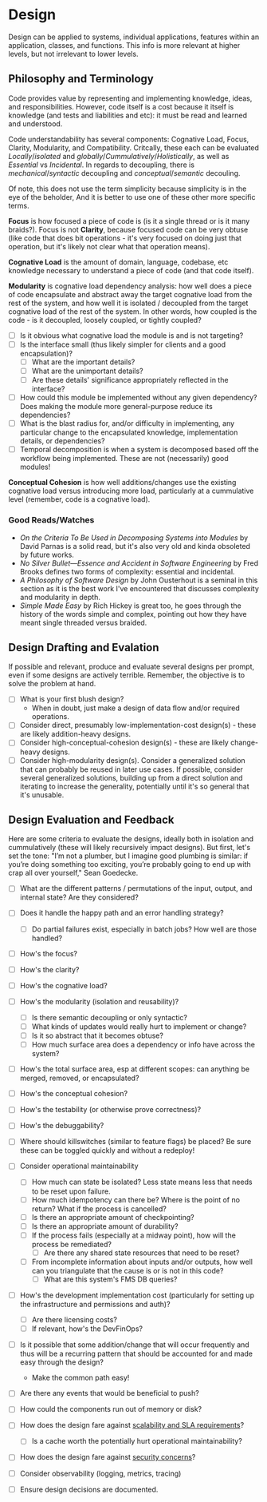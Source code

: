 # Design

Design can be applied to systems, individual applications, features within an application, classes,
and functions. This info is more relevant at higher levels, but not irrelevant to lower levels.

## Philosophy and Terminology

Code provides value by representing and implementing knowledge, ideas, and responsibilities.
However, code itself is a cost because it itself is knowledge (and tests and liabilities and etc):
it must be read and learned and understood.

Code understandability has several components: Cognative Load, Focus, Clarity, Modularity, and
Compatibility. Critcally, these each can be evaluated *Locally*/*isolated* and
*globally*/*Cummulatively*/*Holistically*, as well as *Essential* vs *Incidental*. In regards to
decoupling, there is *mechanical*/*syntactic* decoupling and *conceptual*/*semantic* decouling.

Of note, this does not use the term simplicity because simplicity is in the eye of the beholder,
And it is better to use one of these other more specific terms.

**Focus** is how focused a piece of code is (is it a single thread or is it many braids?).
Focus is not **Clarity**, because focused code can be very obtuse (like code that does bit
operations - it's very focused on doing just that operation, but it's likely not clear what that
operation means).

**Cognative Load** is the amount of domain, language, codebase, etc knowledge necessary to
understand a piece of code (and that code itself).

**Modularity** is cognative load dependency analysis: how well does a piece of code encapsulate and
abstract away the target cognative load from the rest of the system, and how well it is isolated /
decoupled from the target cognative load of the rest of the system. In other words, how coupled is
the code - is it decoupled, loosely coupled, or tightly coupled?

- [ ] Is it obvious what cognative load the module is and is not targeting?
- [ ] Is the interface small (thus likely simpler for clients and a good encapsulation)?
    - [ ] What are the important details?
    - [ ] What are the unimportant details?
    - [ ] Are these details' significance appropriately reflected in the interface?
- [ ] How could this module be implemented without any given dependency? Does making the module more
general-purpose reduce its dependencies?
- [ ] What is the blast radius for, and/or difficulty in implementing, any particular change to the
encapsulated knowledge, implementation details, or dependencies?
- [ ] Temporal decomposition is when a system is decomposed based off the workflow being
implemented. These are not (necessarily) good modules!

**Conceptual Cohesion** is how well additions/changes use the existing cognative load versus
introducing more load, particularly at a cummulative level (remember, code is a cognative load).

### Good Reads/Watches

- *On the Criteria To Be Used in Decomposing Systems into Modules* by David Parnas is a solid read,
but it's also very old and kinda obsoleted by future works.
- *No Silver Bullet—Essence and Accident in Software Engineering* by Fred Brooks defines two forms of
complexity: essential and incidental.
- *A Philosophy of Software Design* by John Ousterhout is a seminal in this section as it is the best
work I've encountered that discusses complexity and modularity in depth.
- *Simple Made Easy* by Rich Hickey is great too, he goes through the history of the words simple
and complex, pointing out how they have meant single threaded versus braided.

## Design Drafting and Evalation

If possible and relevant, produce and evaluate several designs per prompt, even if some designs are
actively terrible. Remember, the objective is to solve the problem at hand.

- [ ] What is your first blush design?
    - When in doubt, just make a design of data flow and/or required operations.
- [ ] Consider direct, presumably low-implementation-cost design(s) - these are likely
addition-heavy designs.
- [ ] Consider high-conceptual-cohesion design(s) - these are likely change-heavy designs.
- [ ] Consider high-modularity design(s). Consider a generalized solution that can probably be
reused in later use cases. If possible, consider several generalized solutions, building up from a
direct solution and iterating to increase the generality, potentially until it's so general that
it's unusable.

## Design Evaluation and Feedback

Here are some criteria to evaluate the designs, ideally both in isolation and cummulatively (these
will likely recursively impact designs). But first, let's set the tone: "I’m not a plumber, but I
imagine good plumbing is similar: if you’re doing something too exciting, you’re probably going to
end up with crap all over yourself," Sean Goedecke.

- [ ] What are the different patterns / permutations of the input, output, and internal state? Are
they considered?
- [ ] Does it handle the happy path and an error handling strategy?
    - [ ] Do partial failures exist, especially in batch jobs? How well are those handled?
- [ ] How's the focus?
- [ ] How's the clarity?
- [ ] How's the cognative load?
- [ ] How's the modularity (isolation and reusability)?
    - [ ] Is there semantic decoupling or only syntactic?
    - [ ] What kinds of updates would really hurt to implement or change?
    - [ ] Is it so abstract that it becomes obtuse?
    - [ ] How much surface area does a dependency or info have across the system?
- [ ] How's the total surface area, esp at different scopes: can anything be merged, removed, or
encapsulated?
- [ ] How's the conceptual cohesion?
- [ ] How's the testability (or otherwise prove correctness)?
- [ ] How's the debuggability?
- [ ] Where should killswitches (similar to feature flags) be placed? Be sure these can be toggled
quickly and without a redeploy!
- [ ] Consider operational maintainability
    - [ ] How much can state be isolated? Less state means less that needs to be reset upon failure.
    - [ ] How much idempotency can there be? Where is the point of no return? What if the process is
    cancelled?
    - [ ] Is there an appropriate amount of checkpointing?
    - [ ] Is there an appropriate amount of durability?
    - [ ] If the process fails (especially at a midway point), how will the process be remediated?
        - [ ] Are there any shared state resources that need to be reset?
    - [ ] From incomplete information about inputs and/or outputs, how well can you triangulate that
    the cause is or is not in this code?
        - [ ] What are this system's FMS DB queries?
- [ ] How's the development implementation cost (particularly for setting up the infrastructure and
permissions and auth)?
    - [ ] Are there licensing costs?
    - [ ] If relevant, how's the DevFinOps?
- [ ] Is it possible that some addition/change that will occur frequently and thus will be a
recurring pattern that should be accounted for and made easy through the design?
    - Make the common path easy!
- [ ] Are there any events that would be beneficial to push?
- [ ] How could the components run out of memory or disk?
- [ ] How does the design fare against [scalability and SLA requirements](./scalabilityAndSla.md)?
    - [ ] Is a cache worth the potentially hurt operational maintainability?
- [ ] How does the design fare against [security concerns](./security.md)?
- [ ] Consider observability (logging, metrics, tracing)
- [ ] Ensure design decisions are documented.


